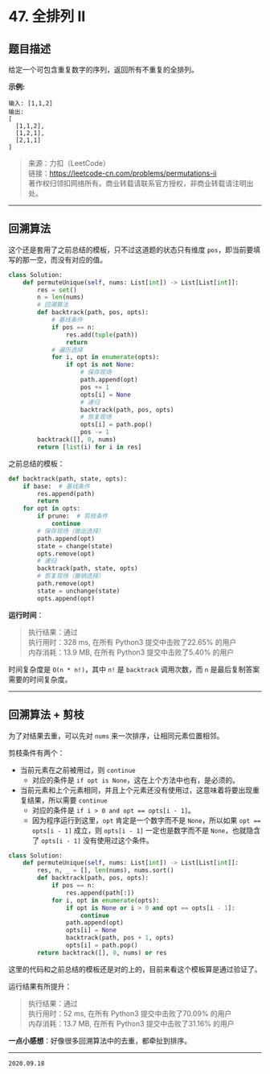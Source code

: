# 47. 全排列 II

## 题目描述

给定一个可包含重复数字的序列，返回所有不重复的全排列。

**示例:**

```text
输入: [1,1,2]
输出:
[
  [1,1,2],
  [1,2,1],
  [2,1,1]
]
```

> 来源：力扣（LeetCode）  
> 链接：<https://leetcode-cn.com/problems/permutations-ii>  
> 著作权归领扣网络所有。商业转载请联系官方授权，非商业转载请注明出处。

---

## 回溯算法

这个还是套用了之前总结的模板，只不过这道题的状态只有维度 `pos`，即当前要填写的那一空，而没有对应的值。

```python
class Solution:
    def permuteUnique(self, nums: List[int]) -> List[List[int]]:
        res = set()
        n = len(nums)
        # 回溯算法
        def backtrack(path, pos, opts):
            # 基线条件
            if pos == n:
                res.add(tuple(path))
                return
            # 遍历选择
            for i, opt in enumerate(opts):
                if opt is not None:
                    # 保存现场
                    path.append(opt)
                    pos += 1
                    opts[i] = None
                    # 递归
                    backtrack(path, pos, opts)
                    # 恢复现场
                    opts[i] = path.pop()
                    pos -= 1
        backtrack([], 0, nums)
        return [list(i) for i in res]
```

之前总结的模板：

```python
def backtrack(path, state, opts):
    if base:  # 基线条件
        res.append(path)
        return
    for opt in opts:
        if prune:  # 剪枝条件
            continue
        # 保存现场（做出选择）
        path.append(opt)
        state = change(state)
        opts.remove(opt)
        # 递归
        backtrack(path, state, opts)
        # 恢复现场（撤销选择）
        path.remove(opt)
        state = unchange(state)
        opts.append(opt)
```

**运行时间**：

> 执行结果：通过  
> 执行用时：328 ms, 在所有 Python3 提交中击败了22.65% 的用户  
> 内存消耗：13.9 MB, 在所有 Python3 提交中击败了5.40% 的用户

时间复杂度是 `O(n * n!)`，其中 `n!` 是 `backtrack` 调用次数，而 `n` 是最后复制答案需要的时间复杂度。

---

## 回溯算法 + 剪枝

为了对结果去重，可以先对 `nums` 来一次排序，让相同元素位置相邻。

剪枝条件有两个：

- 当前元素在之前被用过，则 `continue`  
  - 对应的条件是 `if opt is None`，这在上个方法中也有，是必须的。
- 当前元素和上个元素相同，并且上个元素还没有使用过，这意味着将要出现重复结果，所以需要 `continue`  
  - 对应的条件是 `if i > 0 and opt == opts[i - 1]`。  
  - 因为程序运行到这里，`opt` 肯定是一个数字而不是 `None`，所以如果 `opt == opts[i - 1]` 成立，则 `opts[i - 1]` 一定也是数字而不是 `None`，也就隐含了 `opts[i - 1]` 没有使用过这个条件。

```python
class Solution:
    def permuteUnique(self, nums: List[int]) -> List[List[int]]:
        res, n, _ = [], len(nums), nums.sort()
        def backtrack(path, pos, opts):
            if pos == n:
                res.append(path[:])
            for i, opt in enumerate(opts):  
                if opt is None or i > 0 and opt == opts[i - 1]:
                    continue
                path.append(opt)
                opts[i] = None
                backtrack(path, pos + 1, opts)
                opts[i] = path.pop()
        return backtrack([], 0, nums) or res
```

这里的代码和之前总结的模板还是对的上的，目前来看这个模板算是通过验证了。

运行结果有所提升：

> 执行结果：通过  
> 执行用时：52 ms, 在所有 Python3 提交中击败了70.09% 的用户  
> 内存消耗：13.7 MB, 在所有 Python3 提交中击败了31.16% 的用户

**一点小感想**：好像很多回溯算法中的去重，都牵扯到排序。

---

`2020.09.18`
